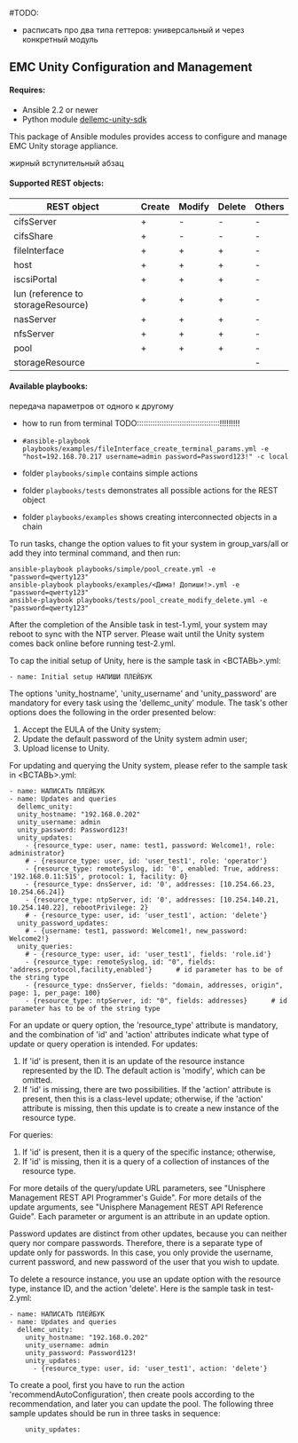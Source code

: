 #TODO:
* расписать про два типа геттеров: универсальный и 
через конкретный модуль

## EMC Unity Configuration and Management

#### Requires:
* Ansible 2.2 or newer
* Python module [dellemc-unity-sdk](https://github.com/ansible-dellemc-unity/dellemc-unity-sdk)

This package of Ansible modules provides access to configure and manage EMC Unity storage appliance.

жирный вступительный абзац

#### Supported REST objects:

| REST object      | Create  | Modify  | Delete  | Others  |
|------------------|---------|---------|---------|---------|
| cifsServer       |    +    |    -    |    -    |    -    |
| cifsShare        |    +    |    -    |    -    |    -    |
| fileInterface    |    +    |    +    |    +    |    -    |
| host             |    +    |    +    |    +    |    -    |
| iscsiPortal      |    +    |    +    |    +    |    -    |
| lun (reference to storageResource)  |    +    |    +    |    +    |    -    |
| nasServer        |    +    |    +    |    +    |    -    |
| nfsServer        |    +    |    +    |    +    |    -    |
| pool             |    +    |    +    |    +    |    -    |
| storageResource  |         |         |         |    -    |

#### Available playbooks:


 передача параметров от одного к другому
* how to run from terminal TODO:::::::::::::::::::::::::::::::::::::!!!!!!!!!
* `#ansible-playbook playbooks/examples/fileInterface_create_terminal_params.yml -e "host=192.168.70.217 username=admin password=Password123!" -c local`

* folder `playbooks/simple` contains simple actions
* folder `playbooks/tests` demonstrates all possible actions for the REST object
* folder `playbooks/examples` shows creating interconnected objects in a chain


To run tasks, change the option values to fit your system in group_vars/all or add they into terminal command, and then run:

    ansible-playbook playbooks/simple/pool_create.yml -e "password=qwerty123"
    ansible-playbook playbooks/examples/<Дима! Допиши!>.yml -e "password=qwerty123"
    ansible-playbook playbooks/tests/pool_create_modify_delete.yml -e "password=qwerty123"

After the completion of the Ansible task in test-1.yml, your system may reboot to sync with
the NTP server. Please wait until the Unity system comes back online before running test-2.yml.

To cap the initial setup of Unity, here is the sample task in <ВСТАВЬ>.yml:

    - name: Initial setup НАПИШИ ПЛЕЙБУК

The options 'unity_hostname', 'unity_username' and 'unity_password' are mandatory for every task using the 'dellemc_unity' module. 
The task's other options does the following in the order presented below:

1. Accept the EULA of the Unity system;
2. Update the default password of the Unity system admin user;
3. Upload license to Unity.

For updating and querying the Unity system, please refer to the sample task in <ВСТАВЬ>.yml:

    - name: НАПИСАТЬ ПЛЕЙБУК
    - name: Updates and queries
      dellemc_unity:
      unity_hostname: "192.168.0.202"
      unity_username: admin
      unity_password: Password123!
      unity_updates:
        - {resource_type: user, name: test1, password: Welcome1!, role: administrator}
        # - {resource_type: user, id: 'user_test1', role: 'operator'}
        - {resource_type: remoteSyslog, id: '0', enabled: True, address: '192.168.0.11:515', protocol: 1, facility: 0}
        - {resource_type: dnsServer, id: '0', addresses: [10.254.66.23, 10.254.66.24]}
        - {resource_type: ntpServer, id: '0', addresses: [10.254.140.21, 10.254.140.22], rebootPrivilege: 2}
        # - {resource_type: user, id: 'user_test1', action: 'delete'}
      unity_password_updates:
        # - {username: test1, password: Welcome1!, new_password: Welcome2!}
      unity_queries:
        # - {resource_type: user, id: 'user_test1', fields: 'role.id'}
        - {resource_type: remoteSyslog, id: "0", fields: 'address,protocol,facility,enabled'}      # id parameter has to be of the string type
        - {resource_type: dnsServer, fields: "domain, addresses, origin", page: 1, per_page: 100}
        - {resource_type: ntpServer, id: "0", fields: addresses}      # id parameter has to be of the string type

For an update or query option, the 'resource_type' attribute is mandatory, and the combination of 'id' and 'action' attributes indicate what type of update or query operation is intended. For updates:

1. If 'id' is present, then it is an update of the resource instance represented by the ID. The default action is 'modify', which can be omitted. 
2. If 'id' is missing, there are two possibilities. If the 'action' attribute is present, then this is a class-level update; otherwise, if the 'action' attribute is missing, then this update is to create a new instance of the resource type.

For queries:

1. If 'id' is present, then it is a query of the specific instance; otherwise, 
2. If 'id' is missing, then it is a query of a collection of instances of the resource type.

For more details of the query/update URL parameters, see "Unisphere Management REST API Programmer's Guide". For more details of the update arguments, see "Unisphere Management REST API Reference Guide". Each parameter or argument is an attribute in an update option.

Password updates are distinct from other updates, because you can neither query nor compare passwords. Therefore, there is a separate type of update only for passwords. In this case, you only provide the username, current password, and new password of the user that you wish to update.

To delete a resource instance, you use an update option with the resource type, instance ID, and the action 'delete'. Here is the sample task in test-2.yml:

    - name: НАПИСАТЬ ПЛЕЙБУК
    - name: Updates and queries
      dellemc_unity:
        unity_hostname: "192.168.0.202"
        unity_username: admin
        unity_password: Password123!
        unity_updates:
          - {resource_type: user, id: 'user_test1', action: 'delete'}

To create a pool, first you have to run the action 'recommendAutoConfiguration', then create pools according to the recommendation, and later you can update the pool. The following three sample updates should be run in three tasks in sequence:

        unity_updates:

